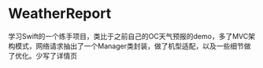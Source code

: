 # WeatherReport
学习Swift的一个练手项目，类比于之前自己的OC天气预报的demo，多了MVC架构模式，网络请求抽出了一个Manager类封装，做了机型适配，以及一些细节做了优化。少写了详情页
